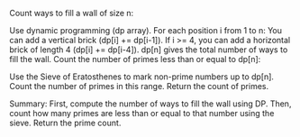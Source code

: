 Count ways to fill a wall of size n:

Use dynamic programming (dp array).
For each position i from 1 to n:
You can add a vertical brick (dp[i] += dp[i-1]).
If i >= 4, you can add a horizontal brick of length 4 (dp[i] += dp[i-4]).
dp[n] gives the total number of ways to fill the wall.
Count the number of primes less than or equal to dp[n]:

Use the Sieve of Eratosthenes to mark non-prime numbers up to dp[n].
Count the number of primes in this range.
Return the count of primes.

Summary:
First, compute the number of ways to fill the wall using DP.
Then, count how many primes are less than or equal to that number using the sieve.
Return the prime count.